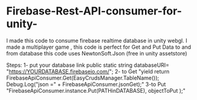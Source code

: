 # Firebase-Rest-API-consumer-for-unity-
I made this code to consume firebase realtime database in unity webgl. I made a multiplayer game , this code is perfect for Get and Put Data to and from database this code uses NewtonSoft.Json (free in unity assetstore)

Steps:
1- put your database link public static string databaseURI= "https://YOURDATABASE.firebaseio.com/";
2- to Get "yield return   FirebaseApiConsumer.Get(EasyCrudsManager.TableName<T>());
            Debug.Log("json =" + FirebaseApiConsumer.jsonGet);"
  3-to Put "FirebaseApiConsumer.instance.Put(PATHinDATABASE), objectToPut );"
  
